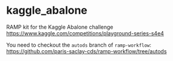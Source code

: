 # kaggle_abalone
RAMP kit for the Kaggle Abalone challenge https://www.kaggle.com/competitions/playground-series-s4e4

You need to checkout the `autods` branch of `ramp-workflow`: https://github.com/paris-saclay-cds/ramp-workflow/tree/autods
